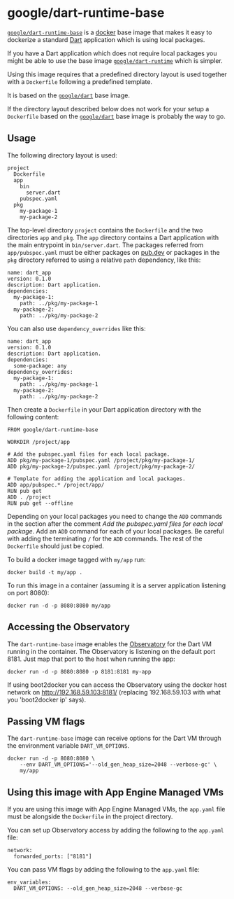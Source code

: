 # google/dart-runtime-base

[`google/dart-runtime-base`][2] is a [docker](https://docker.io) base image that
makes it easy to dockerize a standard [Dart](https://dart.dev) application
which is using local packages.

If you have a Dart application which does not require local packages you
might be able to use the base image [`google/dart-runtime`][3] which is
simpler.

Using this image requires that a predefined directory layout is used together
with a `Dockerfile` following a predefined template.

It is based on the [`google/dart`][1] base image.

If the directory layout described below does not work for your setup a
`Dockerfile` based on the [`google/dart`][1] base image is probably the way
to go.

## Usage

The following directory layout is used:

    project
      Dockerfile
      app
        bin
          server.dart
        pubspec.yaml
      pkg
        my-package-1
        my-package-2

The top-level directory `project` contains the `Dockerfile` and the two
directories `app` and `pkg`. The `app` directory contains a Dart application
with the main entrypoint in `bin/server.dart`. The packages referred from
`app/pubspec.yaml` must be either packages on [pub.dev](https://pub.dev) or
packages in the `pkg` directory referred to using a relative `path` dependency,
like this:

    name: dart_app
    version: 0.1.0
    description: Dart application.
    dependencies:
      my-package-1:
        path: ../pkg/my-package-1
      my-package-2:
        path: ../pkg/my-package-2

You can also use `dependency_overrides` like this:

    name: dart_app
    version: 0.1.0
    description: Dart application.
    dependencies:
      some-package: any
    dependency_overrides:
      my-package-1:
        path: ../pkg/my-package-1
      my-package-2:
        path: ../pkg/my-package-2

Then create a `Dockerfile` in your Dart application directory with the
following content:

    FROM google/dart-runtime-base

    WORKDIR /project/app

    # Add the pubspec.yaml files for each local package.
    ADD pkg/my-package-1/pubspec.yaml /project/pkg/my-package-1/
    ADD pkg/my-package-2/pubspec.yaml /project/pkg/my-package-2/

    # Template for adding the application and local packages.
    ADD app/pubspec.* /project/app/
    RUN pub get
    ADD . /project
    RUN pub get --offline

Depending on your local packages you need to change the `ADD` commands in the
section after the comment _Add the pubspec.yaml files for each local package_.
Add an `ADD` command for each of your local packages. Be careful with adding
the terminating `/` for the `ADD` commands. The rest of the `Dockerfile`
should just be copied.

To build a docker image tagged with `my/app` run:

    docker build -t my/app .

To run this image in a container (assuming it is a server application
listening on port 8080):

    docker run -d -p 8080:8080 my/app

## Accessing the Observatory

The `dart-runtime-base` image enables the
[Observatory](https://dart-lang.github.io/observatory/) for the Dart VM running
in the container. The Observatory is listening on the default port 8181. Just
map that port to the host when running the app:

    docker run -d -p 8080:8080 -p 8181:8181 my-app

If using boot2docker you can access the Observatory using the docker
host network on http://192.168.59.103:8181/ (replacing 192.168.59.103
with what you 'boot2docker ip' says).

## Passing VM flags

The `dart-runtime-base` image can receive options for the Dart VM through
the environment variable `DART_VM_OPTIONS`.

    docker run -d -p 8080:8080 \
        --env DART_VM_OPTIONS='--old_gen_heap_size=2048 --verbose-gc' \
        my/app

## Using this image with App Engine Managed VMs

If you are using this image with App Engine Managed VMs, the `app.yaml`
file must be alongside the `Dockerfile` in the project directory.

You can set up Observatory access by adding the following to the
`app.yaml` file:

    network:
      forwarded_ports: ["8181"]

You can pass VM flags by adding the following to the `app.yaml` file:

    env_variables:
      DART_VM_OPTIONS: --old_gen_heap_size=2048 --verbose-gc


[1]: https://hub.docker.com/r/google/dart
[2]: https://hub.docker.com/r/google/dart-runtime-base
[3]: https://hub.docker.com/r/google/dart-runtime
[4]: https://hub.docker.com/r/google/dart-hello
